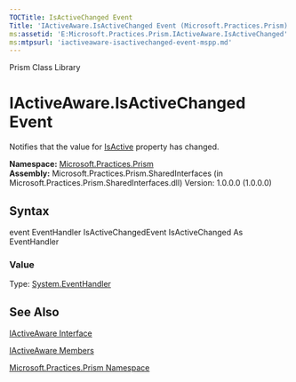```yaml
---
TOCTitle: IsActiveChanged Event
Title: 'IActiveAware.IsActiveChanged Event (Microsoft.Practices.Prism)'
ms:assetid: 'E:Microsoft.Practices.Prism.IActiveAware.IsActiveChanged'
ms:mtpsurl: 'iactiveaware-isactivechanged-event-mspp.md'
---
```


Prism Class Library

IActiveAware.IsActiveChanged Event
======================================

Notifies that the value for [IsActive](https://msdn.microsoft.com/library/microsoft.practices.prism.iactiveaware.isactive) property has changed.

**Namespace:** [Microsoft.Practices.Prism](https://msdn.microsoft.com/library/microsoft.practices.prism)
**Assembly:** Microsoft.Practices.Prism.SharedInterfaces (in Microsoft.Practices.Prism.SharedInterfaces.dll) Version: 1.0.0.0 (1.0.0.0)

## Syntax


event EventHandler IsActiveChangedEvent IsActiveChanged As EventHandler
### Value

Type: [System.EventHandler](http://msdn.microsoft.com/en-us/library/xhb70ccc)

See Also
--------


[IActiveAware Interface](https://msdn.microsoft.com/library/microsoft.practices.prism.iactiveaware)

[IActiveAware Members](https://msdn.microsoft.com/allmembers.t:microsoft.practices.prism.iactiveaware)

[Microsoft.Practices.Prism Namespace](https://msdn.microsoft.com/library/microsoft.practices.prism)
